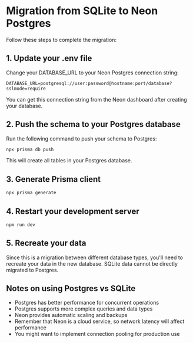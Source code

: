 # Migration from SQLite to Neon Postgres

Follow these steps to complete the migration:

## 1. Update your .env file

Change your DATABASE_URL to your Neon Postgres connection string:
```
DATABASE_URL=postgresql://user:password@hostname:port/database?sslmode=require
```

You can get this connection string from the Neon dashboard after creating your database.

## 2. Push the schema to your Postgres database

Run the following command to push your schema to Postgres:

```bash
npx prisma db push
```

This will create all tables in your Postgres database.

## 3. Generate Prisma client

```bash
npx prisma generate
```

## 4. Restart your development server

```bash
npm run dev
```

## 5. Recreate your data

Since this is a migration between different database types, you'll need to recreate your data in the new database. SQLite data cannot be directly migrated to Postgres.

## Notes on using Postgres vs SQLite

- Postgres has better performance for concurrent operations
- Postgres supports more complex queries and data types
- Neon provides automatic scaling and backups
- Remember that Neon is a cloud service, so network latency will affect performance
- You might want to implement connection pooling for production use 